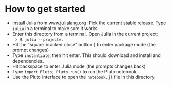 # How to get started
* Install Julia from www.julialang.org. Pick the current stable release.
  Type `julia` in a terminal to make sure it works.
* Enter this directory from a terminal. Open Julia in the current project:
    - `$ julia --project=.`
* Hit the "square bracked close" button `]` to enter package mode (the prompt changes)
* Type `instantiate`, then hit enter. This should download and install and dependencies.
* Hit backspace to enter Julia mode (the prompts changes back)
* Type `import Pluto; Pluto.run()` to run the Pluto notebook
* Use the Pluto interface to open the `notebook.jl` file in this directory.
